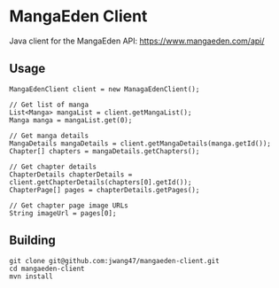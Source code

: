 # MangaEden Client

Java client for the MangaEden API: https://www.mangaeden.com/api/

## Usage

```
MangaEdenClient client = new ManagaEdenClient();

// Get list of manga
List<Manga> mangaList = client.getMangaList();
Manga manga = mangaList.get(0);

// Get manga details
MangaDetails mangaDetails = client.getMangaDetails(manga.getId());
Chapter[] chapters = mangaDetails.getChapters();

// Get chapter details
ChapterDetails chapterDetails = client.getChapterDetails(chapters[0].getId());
ChapterPage[] pages = chapterDetails.getPages();

// Get chapter page image URLs
String imageUrl = pages[0];
```

## Building

```
git clone git@github.com:jwang47/mangaeden-client.git
cd mangaeden-client
mvn install
```
